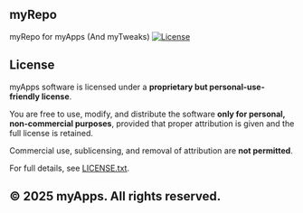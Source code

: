## myRepo
myRepo for myApps (And myTweaks)
[![License](https://img.shields.io/badge/License-myApps-blue.svg)](https://github.com/zayoon013/myLicense/blob/main/LICENSE)
## License

myApps software is licensed under a **proprietary but personal-use-friendly license**.

You are free to use, modify, and distribute the software **only for personal, non-commercial purposes**, provided that proper attribution is given and the full license is retained.

Commercial use, sublicensing, and removal of attribution are **not permitted**.

For full details, see [LICENSE.txt](LICENSE.txt).

## © 2025 myApps. All rights reserved.
